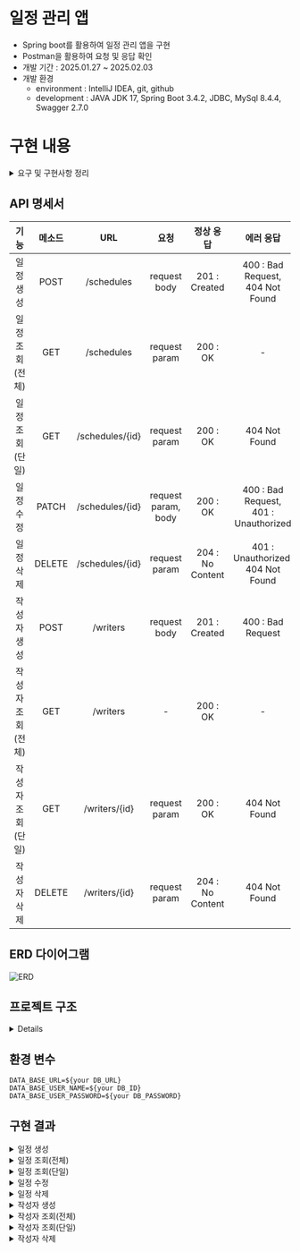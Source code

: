 # 일정 관리 앱
- Spring boot를 활용하여 일정 관리 앱을 구현
- Postman을 활용하여 요청 및 응답 확인
- 개발 기간 : 2025.01.27 ~ 2025.02.03
- 개발 환경
  - environment : IntelliJ IDEA, git, github
  - development : JAVA JDK 17, Spring Boot 3.4.2, JDBC, MySql 8.4.4, Swagger 2.7.0
  

# 구현 내용
<details>
    <summary>요구 및 구현사항 정리</summary>

## Lv 1. 일정 생성 및 조회 (필수)

| 기능 | 설명 | 조건 | 구현 여부|
|------|------|------|---|
| **일정 생성** | 일정 데이터를 저장해야 함 | `할일`, `작성자명`, `비밀번호`, `작성/수정일` 저장 |✔|
| | 작성/수정일은 날짜와 시간을 포함 | `YYYY-MM-DD HH:MM:SS` 형식 |✔|
| | 일정의 고유 ID를 자동 생성 | UUID 또는 Auto-Increment 방식 |✔|
| | 최초 생성 시 작성일과 수정일이 동일 | `작성일 = 수정일` |✔|
| **전체 일정 조회** | 등록된 일정 목록을 조회 | `수정일`, `작성자명` 기준 |✔|
| | 수정일 기준 내림차순 정렬 | 최신 일정이 상단에 위치 |✔|
| | 검색 조건을 만족하지 않아도 조회 가능 | 검색 조건 없이도 전체 조회 가능 |△|
| **선택 일정 조회** | 특정 일정을 단건 조회 | 일정 ID를 통해 조회 |✔|

## Lv 2. 일정 수정 및 삭제 (필수)

| 기능 | 설명 | 조건 | 구현 여부|
|------|------|------|---|
| **일정 수정** | 일정 내용 일부만 수정 가능 | `할일`, `작성자명`만 수정 가능 |✔|
| | 비밀번호 확인이 필요 | `비밀번호` 일치해야 수정 가능 |✔|
| | 작성일은 변경할 수 없음 | `작성일` 유지 |✔|
| | 수정 완료 시 수정일 갱신 | `수정일 = 현재 시각` |✔|
| **일정 삭제** | 특정 일정을 삭제 | 일정 ID를 통해 삭제 |✔|
| | 비밀번호 확인이 필요 | `비밀번호` 일치해야 삭제 가능 |✔|

## Lv 3. 연관 관계 설정 (도전)

| 기능 | 설명 | 조건 | 구현 여부|
|------|------|------|---|
| **작성자와 일정 연결** | 작성자를 식별할 수 있도록 변경 | 작성자 고유 ID 추가 |✔|
| | 작성자 정보를 별도 관리 | `이름`, `이메일`, `등록일`, `수정일` 포함 |✔|
| | 일정 테이블에 작성자 ID 추가 | FK(외래키) 설정 |✔|
| **전체 일정 조회 개선** | 일정 검색 시 작성자 ID 활용 | 일정 조회 시 FK 기준으로 검색 |✔|

## Lv 4. 페이지네이션 (도전)

| 기능 | 설명 | 조건 | 구현 여부|
|------|------|------|--|
| **일정 목록 페이징** | 많은 데이터를 효율적으로 조회 | `페이지 번호`, `페이지 크기` 요청 |✔|
| | 요청한 페이지 범위의 데이터만 조회 | 지정된 개수만 반환 |✔|
| | 조회 결과에 작성자명 포함 | `작성자명` 표시 |△|
| | 범위를 초과한 경우 빈 배열 반환 | 데이터가 없으면 `[]` 반환 |✔|

## Lv 5. 예외 발생 처리 (도전)

| 기능 | 설명 | 조건 | 구현 여부|
|------|------|------|---|
| **예외 처리** | 수정/삭제 시 비밀번호 검증 실패 | `비밀번호 불일치` 예외 발생 |✔|
| | 존재하지 않는 일정 조회 시 예외 | `잘못된 정보`, `이미 삭제됨` 예외 발생 |✔|
| | 공통 예외 처리를 구현 가능 | `@ExceptionHandler` 활용 가능 |✔|

## Lv 6. null 체크 및 유효성 검증 (도전)

| 기능 | 설명 | 조건 | 구현 여부|
|------|------|------|---|
| **유효성 검사** | 할일 입력값을 제한 | 최대 `200자`, 필수 입력 |✔|
| | 비밀번호 필수 입력 | `NULL` 불가 |✔|
| | 이메일 형식 검증 | `@Valid` 활용 가능 |✔|

</details>

## API 명세서

|     기능     |  메소드   |       URL       |         요청          |     정상 응답       |                   에러 응답                    |
|:----------:|:------:|:---------------:|:-------------------:|:--------:|:------------------------------------------:|
|   일정 생성    |  POST  |   /schedules    |    request body     |      201 : Created   |   400 : Bad Request, <br/>404 Not Found    |
| 일정 조회(전체)  |  GET   |   /schedules    |    request param    |      200 : OK      |                     -                      |
| 일정 조회(단일)  |  GET   | /schedules/{id} |    request param      |     200 : OK      |               404 Not Found                |
|   일정 수정    | PATCH  | /schedules/{id} | request param, body |      200 : OK      | 400 : Bad Request,<br/> 401 : Unauthorized |
|   일정 삭제    | DELETE | /schedules/{id} |    request param    |  204 : No Content  |     401 : Unauthorized, 404 Not Found      |
|   작성자 생성   |  POST  |    /writers     |    request body     |   201 : Created   |             400 : Bad Request              |
| 작성자 조회(전체) |  GET   |    /writers     |          -          |               200 : OK      |                     -                      |
| 작성자 조회(단일) |  GET   |  /writers/{id}  |    request param    |               200 : OK      |         404 Not Found                                    |
|   작성자 삭제   | DELETE |      /writers/{id} |    request param    |  204 : No Content  |     404 Not Found                                        |


## ERD 다이어그램
![ERD](https://github.com/user-attachments/assets/5c417a0b-2197-42be-b924-2d956f35ff40)


## 프로젝트 구조
<details>
    
```
schedule
├── build.gradle🛠️
├── schedule.sql🛢️
└─src📁
    ├── main/java/com/example📁
    │     ├── exception📁
    │     │    ├── ErrorCode☕
    │     │    ├── GlobalExceptionHandler☕
    │     │    ├── InternalServerException☕
    │     │    ├── InvalidPasswordException☕
    │     │    ├── ScheduleNotFoundException☕
    │     │    └── UserNotFoundException☕
    │     ├── schedule📁
    │     │    ├── controller📁
    │     │    │    └── ScheduleController☕
    │     │    ├── dto📁
    │     │    │    ├── PageResponseDto☕
    │     │    │    ├── ScheduleCreateRequestDto☕
    │     │    │    ├── ScheduleRequestDto☕
    │     │    │    └── ScheduleResponseDto☕
    │     │    ├── entity📁
    │     │    │    └── Schedule
    │     │    ├── repository📁
    │     │    │    ├── JdbcTemplateScheduleRepository☕
    │     │    │    └── ScheduleRepository☕
    │     │    └── service📁
    │     │         ├── ScheduleService☕
    │     │         └── ScheduleServiceImpl☕
    │     ├── writer📁
    │     │    ├── controller📁
    │     │    │    └── WriterController☕
    │     │    ├── dto📁
    │     │    │    ├── WriterRequestDto☕
    │     │    │    ├── WriterResponseDto☕
    │     │    │    └── WriterWithSchedulesResponseDto☕
    │     │    ├── entity📁
    │     │    │    └── Writer☕
    │     │    ├── repository📁
    │     │    │    ├── JdbcTemplateWriterRepositoryImpl☕
    │     │    │    └── WriterRepository☕
    │     │    └── service📁
    │     │         ├── WriterService☕
    │     │         └── WriterServiceImpl☕
    │     └── ScheduleApplication☕
    │     
    └── resources📁
         └── application.properties⚙️
```
</details>

## 환경 변수
```
DATA_BASE_URL=${your DB_URL}
DATA_BASE_USER_NAME=${your DB_ID}
DATA_BASE_USER_PASSWORD=${your DB_PASSWORD}
```
## 구현 결과
<details>
    <summary>일정 생성</summary>
      <details>
          <summary>성공</summary>
        ![일정생성 성공](https://github.com/user-attachments/assets/f2c068d3-87c5-49f8-9c5f-6ad0a91d6896)
      </details>
      <details>
          <summary>실패(400)</summary>
      </details>
      <details>
          <summary>실패(404)</summary>
      </details>
</details>
<details>
    <summary>일정 조회(전체)</summary>
</details>
<details>
    <summary>일정 조회(단일)</summary>
<details>
          <summary>성공</summary>
      </details>
      <details>
          <summary>실패(404)</summary>
      </details>
</details>
<details>
    <summary>일정 수정</summary>
      <details>
          <summary>성공</summary>
      </details>
      <details>
          <summary>실패(400)</summary>
      </details>
      <details>
          <summary>실패(401)</summary>
      </details>
</details>
<details>
    <summary>일정 삭제</summary>
    <details>
          <summary>성공</summary>
      </details>
      <details>
          <summary>실패(401)</summary>
      </details>
      <details>
          <summary>실패(404)</summary>
      </details>
</details>
<details>
    <summary>작성자 생성</summary>
       <details>
          <summary>성공</summary>
      </details>
      <details>
          <summary>실패(400)</summary>
      </details>
</details>
<details>
    <summary>작성자 조회(전체)</summary>
</details>
<details>
    <summary>작성자 조회(단일)</summary>
    <details>
          <summary>성공</summary>
      </details>
      <details>
          <summary>실패(404)</summary>
      </details>
</details>
<details>
    <summary>작성자 삭제</summary>
    <details>
          <summary>성공</summary>
      </details>
      <details>
          <summary>실패(404)</summary>
      </details>
</details>
